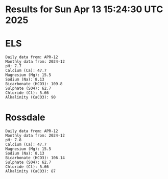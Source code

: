 # Results for Sun Apr 13 15:24:30 UTC 2025
# ELS
```
Daily data from: APR-12
Monthly data from: 2024-12
pH: 7.7
Calcium (Ca): 47.7
Magnesium (Mg): 15.5
Sodium (Na): 8.13
Bicarbonate (HCO3): 109.8
Sulphate (SO4): 62.7
Chloride (Cl): 5.66
Alkalinity (CaCO3): 90
```
# Rossdale
```
Daily data from: APR-12
Monthly data from: 2024-12
pH: 7.8
Calcium (Ca): 47.7
Magnesium (Mg): 15.5
Sodium (Na): 8.13
Bicarbonate (HCO3): 106.14
Sulphate (SO4): 62.7
Chloride (Cl): 5.66
Alkalinity (CaCO3): 87
```
